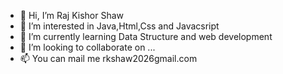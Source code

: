 - 👋 Hi, I’m Raj Kishor Shaw
- 👀 I’m interested in Java,Html,Css and Javacsript
- 🌱 I’m currently learning Data Structure and web development
- 💞️ I’m looking to collaborate on ...
- 📫 You can mail me rkshaw2026gmail.com

<!---
rkshaw20/rkshaw20 is a ✨ special ✨ repository because its `README.md` (this file) appears on your GitHub profile.
You can click the Preview link to take a look at your changes.
--->
